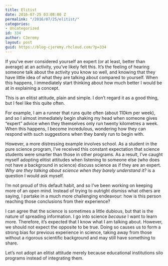 ```yaml
---
title: Elitist
date: 2016-07-25 03:08:00 Z
permalink: "/2016/07/25/elitist/"
categories:
- Uncategorized
id: 334
author: CJeremy
layout: post
guid: https://blog-cjeremy.rhcloud.com/?p=334
---
```


If you&#8217;ve ever considered yourself an expert (or at least, better than average) at an activity, you&#8217;ve likely felt this. It&#8217;s the feeling of hearing someone talk about the activity you know so well, and knowing that they have little idea of what they are talking about compared to yourself. When this happens, I immediately start thinking about how much better I would be at in explaining a concept.

This is an elitist attitude, plain and simple. I don&#8217;t regard it as a good thing, but I feel like this quite often.

For example, I am a runner that runs quite often (about 110km per week), and so I almost immediately begin shaking my head when someone gives &#8220;expert&#8221; advice when they themselves only run twenty kilometres a week. When this happens, I become incredulous, wondering how they can respond with such suggestions when they barely run to begin with.

However, a more distressing example involves school. As a student in the pure science program, I&#8217;ve received this constant expectation that science students were smarter than those in other programs. As a result, I&#8217;ve caught myself adopting elitist attitudes when listening to someone else (who does not have a background in science) discuss science as if they are an expert. _Why are they talking about science when they barely understand it?_ is a question I would ask myself.

I&#8217;m not proud of this default habit, and so I&#8217;ve been working on keeping more of an open mind. Instead of trying to outright dismiss what others are saying, I partake in a much more challenging endeavour: how is this person reaching those conclusions from their experience?

I can agree that the science is sometimes a little dubious, but that is the nature of spreading information. I go into science _because_ I want to learn more. Therefore, it&#8217;s expected that I know what I am talking about. However, we should not expect the opposite to be true. Doing so causes us to form a strong bias for previous experience in science, taking away from those without a rigorous scientific background and may still have something to share.

Let&#8217;s not adopt an elitist attitude merely because educational institutions silo programs instead of integrating them.